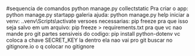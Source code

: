 ####
#sequencia de comandos
python manage.py collectstatic
Pra criar o app: python manage.py startapp galeria
ajuda: python manage.py help
iniciar a venv: .\.venv\Scripts\activate
versoes necessarias: pip freeze
pra que isso seja salvo em um arquivo: pip freeze > requirements.txt
pra que vc nao mande pro git partes sensiveis do codigo: pip install python-dotenv
vc coloca a chave SECRET_KEY la dentro ela nao vai pro git
buscar no gitignore.io o q colocar no gitignore